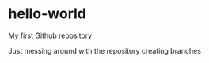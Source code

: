# hello-world
My first Github repository

Just messing around with the repository creating branches
